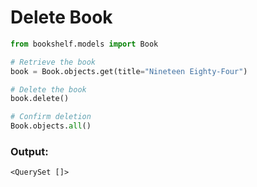 # Delete Book

```python
from bookshelf.models import Book

# Retrieve the book
book = Book.objects.get(title="Nineteen Eighty-Four")

# Delete the book
book.delete()

# Confirm deletion
Book.objects.all()
```

### Output:
```
<QuerySet []>
```
